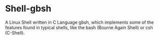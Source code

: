 # Shell-gbsh
A Linux Shell written in C Language gbsh, which implements some of the features found in typical shells, like the bash (Bourne Again Shell) or csh (C-Shell).
